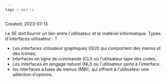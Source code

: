 ```yaml
---
tags : mod cs
---
```

Created: 2023-01-13

Le SE doit fournir un lien entre l'utilisateur et le matériel informatique. 
Types d'interfaces utilisateur :
?
- Les interfaces utilisateur graphiques (GUI) qui comportent des menus et des icônes, 
- Interfaces en ligne de commande (CLI) où l'utilisateur tape des codes, 
- Les interfaces en langage naturel (NLI) où l'utilisateur parle à l'interface. 
- les interfaces à base de menus (MBI), qui offrent à l'utilisateur une sélection d'options.